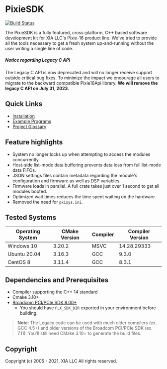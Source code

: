 # PixieSDK

[![Build Status](https://travis-ci.com/xiallc/pixie_sdk.svg?branch=master)](https://travis-ci.com/xiallc/pixie_sdk)

The PixieSDK is a fully featured, cross-platform, C++ based software development kit for XIA LLC's
Pixie-16 product line. We've tried to provide all the tools necessary to get a fresh system
up-and-running without the user writing a single line of code.

##### Notice regarding Legacy C API

The Legacy C API is now deprecated and will no longer receive support outside critical bug fixes. To
minimize the impact we encourage all users to migrate to the backward compatible Pixie16Api library.
**We will remove the legacy C API on July 31, 2023**.

## Quick Links

* [Installation](doc/pages/installation.md)
* [Example Programs](examples/README.md)
* [Project Glossary](doc/pages/glossary.md)

## Feature highlights

* System no longer locks up when attempting to access the modules concurrently.
* Host-side list-mode data buffering prevents data loss from full list-mode data FIFOs.
* JSON settings files contain metadata regarding the module's configuration and firmware as well as
  DSP variables.
* Firmware loads in parallel. A full crate takes just over 1 second to get all modules booted.
* Optimized wait times reduces the time spent waiting on the hardware.
* Removed the need for `pxisys.ini`.

## Tested Systems

| Operating System | CMake Version | Compiler | Compiler Version |
|---|---|---|---|
| Windows 10 | 3.20.2 | MSVC | 14.28.29333 |
| Ubuntu 20.04 | 3.16.3 | GCC | 9.3.0 |
| CentOS 8 | 3.11.4 | GCC | 8.3.1 |

## Dependencies and Prerequisites

* Compiler supporting the C++ 14 standard
* Cmake 3.10+
* [Broadcom PCI/PCIe SDK 8.00+](https://github.com/xiallc/broadcom_pci_pcie_sdk)
    * You should have `PLX_SDK_DIR` exported in your environment before building.

> **Note**: The Legacy code can be used with much older compilers (ex. GCC 4.5+) and older versions
> of the Broadcom PCI/PCIe SDK (ex. 7.11). You'll still need CMake 3.10+ to generate the build files.

## Copyright

Copyright (c) 2005 - 2021, XIA LLC All rights reserved.
